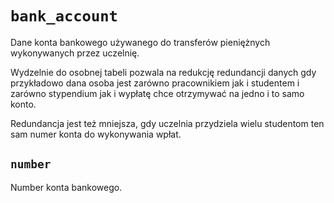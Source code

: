 # `bank_account`

Dane konta bankowego używanego do transferów pieniężnych wykonywanych przez uczelnię.

Wydzelnie do osobnej tabeli pozwala na redukcję redundancji danych gdy przykładowo dana osoba jest zarówno pracownikiem jak i studentem i zarówno stypendium jak i wypłatę chce otrzymywać na jedno i to samo konto.

Redundancja jest też mniejsza, gdy uczelnia przydziela wielu studentom ten sam numer konta do wykonywania wpłat.

## `number`

Number konta bankowego.
